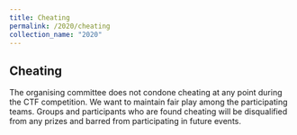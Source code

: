 ```yaml
---
title: Cheating
permalink: /2020/cheating
collection_name: "2020"
---
```


## Cheating

The organising committee does not condone cheating at any point during the CTF competition. 
We want to maintain fair play among the participating teams. 
Groups and participants who are found cheating will be disqualified from any prizes and barred from participating in future events.
